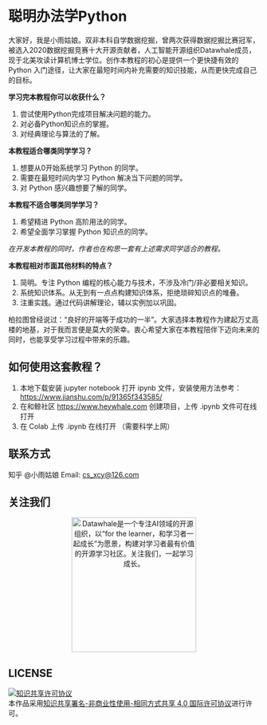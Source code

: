 # 聪明办法学Python

大家好，我是小雨姑娘。双非本科自学数据挖掘，曾两次获得数据挖掘比赛冠军，被选入2020数据挖掘竞赛十大开源贡献者，人工智能开源组织Datawhale成员，现于北美攻读计算机博士学位。创作本教程的初心是提供一个更快捷有效的 Python 入门途径，让大家在最短时间内补充需要的知识技能，从而更快完成自己的目标。

**学习完本教程你可以收获什么？**

1. 尝试使用Python完成项目解决问题的能力。
2. 对必备Python知识点的掌握。
3. 对经典理论与算法的了解。

**本教程适合哪类同学学习？**

1. 想要从0开始系统学习 Python 的同学。
2. 需要在最短时间内学习 Python 解决当下问题的同学。
3. 对 Python 感兴趣想要了解的同学。

**本教程不适合哪类同学学习？**

1. 希望精进 Python 高阶用法的同学。
2. 希望全面学习掌握 Python 知识点的同学。

*在开发本教程的同时，作者也在构思一套有上述需求同学适合的教程。*

**本教程相对市面其他材料的特点？**

1. 简明。专注 Python 编程的核心能力与技术，不涉及冷门/非必要相关知识。
2. 系统知识体系。从无到有一点点构建知识体系，拒绝琐碎知识点的堆叠。
3. 注重实践。通过代码讲解理论，辅以实例加以巩固。

柏拉图曾经说过：“良好的开端等于成功的一半”。大家选择本教程作为建起万丈高楼的地基，对于我而言便是莫大的荣幸。衷心希望大家在本教程陪伴下迈向未来的同时，也能享受学习过程中带来的乐趣。

## 如何使用这套教程？
1. 本地下载安装 jupyter notebook 打开 ipynb 文件，安装使用方法参考：https://www.jianshu.com/p/91365f343585/
2. 在和鲸社区 https://www.heywhale.com 创建项目，上传 .ipynb 文件可在线打开
3. 在 Colab 上传 .ipynb 在线打开 （需要科学上网）

## 联系方式
知乎 @小雨姑娘
Email: cs_xcy@126.com

## 关注我们
<div align=center><img src="https://raw.githubusercontent.com/datawhalechina/pumpkin-book/master/res/qrcode.jpeg" width = "250" height = "270" alt="Datawhale是一个专注AI领域的开源组织，以“for the learner，和学习者一起成长”为愿景，构建对学习者最有价值的开源学习社区。关注我们，一起学习成长。"></div>

## LICENSE
<a rel="license" href="http://creativecommons.org/licenses/by-nc-sa/4.0/"><img alt="知识共享许可协议" style="border-width:0" src="https://img.shields.io/badge/license-CC%20BY--NC--SA%204.0-lightgrey" /></a><br />本作品采用<a rel="license" href="http://creativecommons.org/licenses/by-nc-sa/4.0/">知识共享署名-非商业性使用-相同方式共享 4.0 国际许可协议</a>进行许可。
